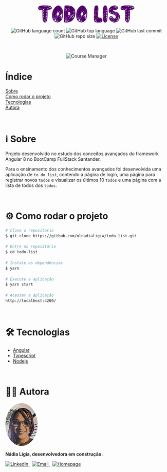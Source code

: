 <p align="center">
  <img src=".github/logo.png" width=300 alt="Todo List" />
</p>

<p align="center">
  <img alt="GitHub language count" src="https://img.shields.io/github/languages/count/nlnadialigia/todo-list?color=52006a&style=plastic">

  <img alt="GitHub top language" src="https://img.shields.io/github/languages/top/nlnadialigia/todo-list?color=52006a&style=plastic">

  <img alt="GitHub last commit" src="https://img.shields.io/github/last-commit/nlnadialigia/todo-list?color=52006a&style=plastic">

  <img alt="GitHub repo size" src="https://img.shields.io/github/repo-size/nlnadialigia/todo-list?color=52006a&style=plastic">

  <a href="./LICENSE.md">
    <img alt="License" src="https://img.shields.io/github/license/nlnadialigia/todo-list?color=52006a&style=plastic">
  </a>
</p>
<br>

<p align="center">
  <img src=".github/example.gif" width=400 alt="Course Manager" />
</p>

# Índice

[Sobre](#ℹ️-sobre)<br>
[Como rodar o projeto](#⚙️-como-rodar-o-projeto)<br>
[Tecnologias](#🛠-tecnologias)<br>
[Autora](#👩‍💼-autora)

<br>

# ℹ️ Sobre

Projeto desenvolvido no estudo dos conceitos avançados do framework Angular 8 no BootCamp FullStack Santander.

Para o ensinamento dos conhecimentos avançados foi desenvolvida uma aplicação de `to do list`, contendo a página de login, uma página para registrar novos `todos` e visualizar os últimos 10 `todos` e uma página com a lista de todos dos `todos`.

<br>

# ⚙️ Como rodar o projeto

```bash
# Clone o repositório
$ git clone https://github.com/nlnadialigia/todo-list.git

# Entre no repositório
$ cd todo-list

# Instale as dependências
$ yarn

# Execute a aplicação
$ yarn start

# Acessar a aplicação
http://localhost:4200/
```

<br>

# 🛠 Tecnologias

- [Angular](https://angular.io/)
- [Typescript](https://www.typescriptlang.org/)
- [Nodejs](https://nodejs.org/)

<br>

# 👩‍💼 Autora

<img src=".github/picture.png" width="100px;" alt="Picture"/>
<p><b>Nádia Ligia, desenvolvedora em construção.</b></p>
<a href="https://www.linkedin.com/in/nlnadialigia/">
  <img alt="Linkedin" src="https://img.shields.io/badge/-Linkedin -52006a?style=flat&logo=Linkedin&logoColor=white&link=https://www.linkedin.com/in/nlnadialigia/" />
</a>&nbsp;
<a href="mailto:nlnadialigia@gmail.com">
  <img alt="Email" src="https://img.shields.io/badge/-Email-52006a?style=flat&logo=Gmail&logoColor=white&link=mailto:nlnadialigia@gmail.com" />
</a>&nbsp;
<a href="https://www.nlnadialigia.com">
  <img alt="Homepage" src="https://img.shields.io/badge/-Homepage-52006a" />
</a>
